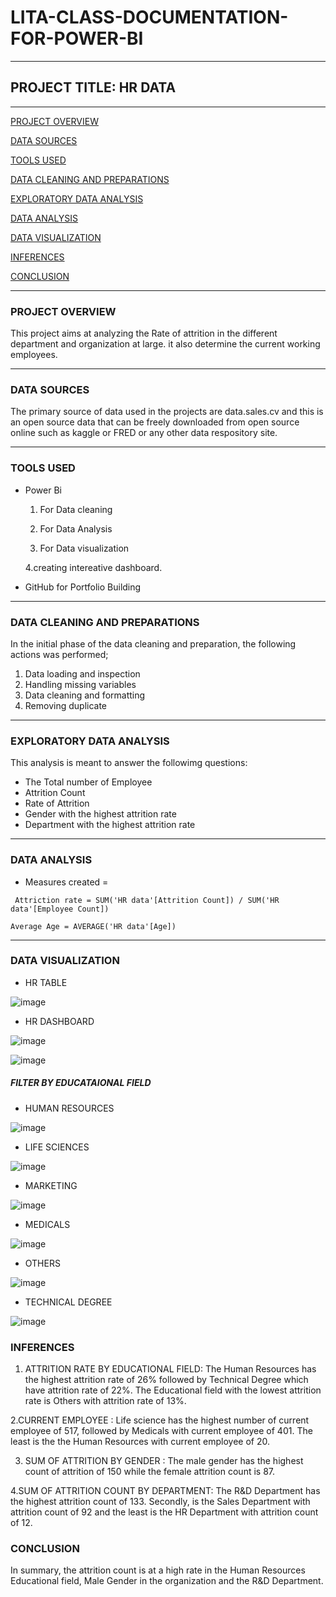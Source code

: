 # LITA-CLASS-DOCUMENTATION-FOR-POWER-BI

----

## PROJECT TITLE: HR DATA

----

[PROJECT OVERVIEW](#project-overview)

[DATA SOURCES](#data-sources)

[TOOLS USED](#tools-used)

[DATA CLEANING AND PREPARATIONS](#data-cleaning-and-preparations)

[EXPLORATORY DATA ANALYSIS](#exploratory-data-analysis)

[DATA ANALYSIS](#data-analysis)

[DATA VISUALIZATION](#data-visualization)

[INFERENCES](#inferences)

[CONCLUSION](#conclusion)

----

### PROJECT OVERVIEW
This project aims at analyzing the Rate of attrition in the different department and organization at large. it also determine the current working employees.

----

### DATA SOURCES
The primary source of data used in the projects are data.sales.cv and this is an open source data that can be freely downloaded from open source online such as kaggle or FRED or any other data respository site.

----

### TOOLS USED
  
- Power Bi
  
   1. For Data cleaning
  
   2. For Data Analysis
  
   3. For Data visualization
  
   4.creating intereative dashboard.
  
- GitHub for Portfolio Building
      
----

### DATA CLEANING AND PREPARATIONS
In the initial phase of the data cleaning and preparation, the following actions was performed;
   1. Data loading and inspection
   2. Handling missing variables
   3. Data cleaning and formatting
   4. Removing duplicate

----

### EXPLORATORY DATA ANALYSIS
This analysis is meant to answer the followimg questions:
   - The Total number of Employee
   - Attrition Count
   - Rate of Attrition
   - Gender with the highest attrition rate
   - Department with the highest attrition rate

----

### DATA ANALYSIS

- Measures created =
````
 Attriction rate = SUM('HR data'[Attrition Count]) / SUM('HR data'[Employee Count])
````
````
Average Age = AVERAGE('HR data'[Age])
````

----

### DATA VISUALIZATION

- HR TABLE

![image](https://github.com/user-attachments/assets/9f2e541d-74a2-45a0-aecb-5be39b5a59ff)

- HR DASHBOARD

![image](https://github.com/user-attachments/assets/a7ebe032-9352-4f38-bebe-af5c56bfad75)

![image](https://github.com/user-attachments/assets/71aa46a4-79b1-4f22-8226-c4e23ec6fb4e)


##### FILTER BY EDUCATAIONAL FIELD

- HUMAN RESOURCES

![image](https://github.com/user-attachments/assets/fb2d58c1-4de5-4079-b97b-d864d87a1711)

- LIFE SCIENCES

![image](https://github.com/user-attachments/assets/8ddbc174-6cf4-4023-bf76-2e417a1eb6cb)

- MARKETING

![image](https://github.com/user-attachments/assets/fb421986-033c-44a2-9161-a31bb1bbda41)

- MEDICALS

![image](https://github.com/user-attachments/assets/d1b273ed-6c53-4db3-b14c-6c531df7731a)

- OTHERS

![image](https://github.com/user-attachments/assets/2e26cda7-e62f-41e7-9286-f9cba33afa72)

- TECHNICAL DEGREE

![image](https://github.com/user-attachments/assets/417be04b-f958-4668-b523-187d791e1dac)


### INFERENCES
1. ATTRITION RATE BY EDUCATIONAL FIELD: The Human Resources has the highest attrition rate of 26% followed by Technical Degree which have attrition rate of 22%. The Educational field with the lowest attrition rate is Others with attrition rate of 13%.

2.CURRENT EMPLOYEE : Life science has the highest number of current employee of 517, followed by Medicals with current employee of 401. The least is the the Human Resources with current employee of 20.

3. SUM OF ATTRITION BY GENDER : The male gender has the highest count of attrition of 150 while the female attrition count is 87.

4.SUM OF ATTRITION COUNT BY DEPARTMENT: The R&D Department has the highest attrition count of 133. Secondly, is the Sales Department with attrition count of 92 and the least is the HR Department with attrition count of 12.


### CONCLUSION
In summary, the attrition count is at a high rate in the Human Resources Educational field, Male Gender in the organization and the R&D Department.



